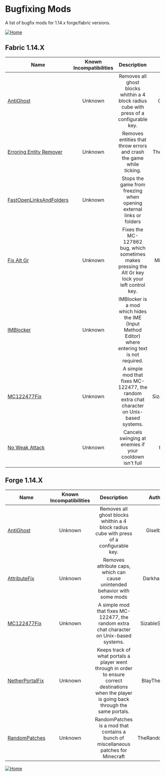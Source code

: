 # Bugfixing Mods

A list of bugfix mods for 1.14.x forge/fabric versions.

[![Home](https://i.imgur.com/zGuelkW.png)](/README.md)

## Fabric 1.14.X

| Name | Known Incompatibilities | Description | Author | Bugfixing | [Label](/README.md#labels) |
| --- | :---: | :---: | :---: | :---: | :---: |
| [AntiGhost](https://www.curseforge.com/minecraft/mc-mods/antighost) | Unknown | Removes all ghost blocks whithin a 4 block radius cube with press of a configurable key. | Giselbaer | Client | None |
| [Erroring Entity Remover](https://www.curseforge.com/minecraft/mc-mods/erroring-entity-remover)| Unknown | Removes entities that throw errors and crash the game while ticking. | The_Fireplace | Both | Unstable (2) |
| [FastOpenLinksAndFolders](https://www.curseforge.com/minecraft/mc-mods/fastopenlinksandfolders) | Unknown | Stops the game from freezing when opening external links or folders | altrisi | Client | None |
| [Fix Alt Gr](https://modrinth.com/mod/fix-alt-gr) | Unknown | Fixes the MC-127862 bug, which sometimes makes pressing the Alt Gr key lock your left control key. | MikolajKolek | Client | None |
| [IMBlocker](https://modrinth.com/mod/imblocker) | Unknown |  IMBlocker is a mod which hides the IME (Input Method Editor) where entering text is not required. | mrjesen | Client | None |
| [MC122477Fix](https://modrinth.com/mod/mc122477fix) | Unknown | A simple mod that fixes MC-122477, the random extra chat character on Unix-based systems. | SizableShrimp | Client | None |
| [No Weak Attack](https://www.curseforge.com/minecraft/mc-mods/no-weak-attack) | Unknown | Cancels swinging at enemies if your cooldown isn't full | florensie | Client | None |

## Forge 1.14.X

| Name | Known Incompatibilities | Description | Author | Bugfixing | [Label](/README.md#labels) |
| --- | :---: | :---: | :---: | :---: | :---: |
| [AntiGhost](https://www.curseforge.com/minecraft/mc-mods/antighost) | Unknown | Removes all ghost blocks whithin a 4 block radius cube with press of a configurable key. | Giselbaer | Client | None |
| [AttributeFix](https://www.curseforge.com/minecraft/mc-mods/attributefix) | Unknown | Removes attribute caps, which can cause unintended behavior with some mods | DarkhaxDev | Server | None |
| [MC122477Fix](https://modrinth.com/mod/mc122477fix) | Unknown | A simple mod that fixes MC-122477, the random extra chat character on Unix-based systems. | SizableShrimp | Client | None |
| [NetherPortalFix](https://www.curseforge.com/minecraft/mc-mods/netherportalfix) | Unknown | Keeps track of what portals a player went through in order to ensure correct destinations when the player is going back through the same portals. | BlayTheNinth | Server | None |
| [RandomPatches](https://www.curseforge.com/minecraft/mc-mods/randompatches-forge) | Unknown | RandomPatches is a mod that contains a bunch of miscellaneous patches for Minecraft | TheRandomLabs | Both | None |

[![Home](https://i.imgur.com/zGuelkW.png)](/README.md)
